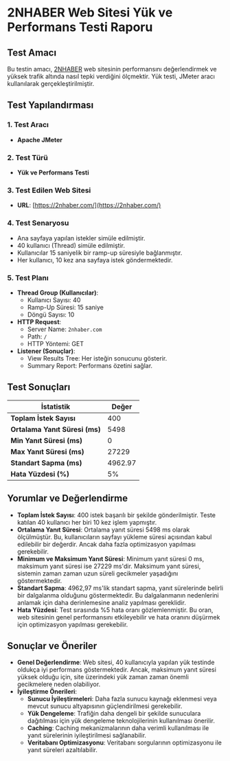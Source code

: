 # 2NHABER Web Sitesi Yük ve Performans Testi Raporu

## Test Amacı
Bu testin amacı, [2NHABER](https://2nhaber.com/) web sitesinin performansını değerlendirmek ve yüksek trafik altında nasıl tepki verdiğini ölçmektir. Yük testi, JMeter aracı kullanılarak gerçekleştirilmiştir.

## Test Yapılandırması

### 1. Test Aracı
- **Apache JMeter**

### 2. Test Türü
- **Yük ve Performans Testi**

### 3. Test Edilen Web Sitesi
- **URL**: [https://2nhaber.com/](https://2nhaber.com/)

### 4. Test Senaryosu
- Ana sayfaya yapılan istekler simüle edilmiştir.
- 40 kullanıcı (Thread) simüle edilmiştir.
- Kullanıcılar 15 saniyelik bir ramp-up süresiyle bağlanmıştır.
- Her kullanıcı, 10 kez ana sayfaya istek göndermektedir.

### 5. Test Planı
- **Thread Group (Kullanıcılar)**:
    - Kullanıcı Sayısı: 40
    - Ramp-Up Süresi: 15 saniye
    - Döngü Sayısı: 10
- **HTTP Request**:
    - Server Name: `2nhaber.com`
    - Path: `/`
    - HTTP Yöntemi: GET
- **Listener (Sonuçlar)**:
    - View Results Tree: Her isteğin sonucunu gösterir.
    - Summary Report: Performans özetini sağlar.

## Test Sonuçları

| İstatistik               | Değer        |
|--------------------------|--------------|
| **Toplam İstek Sayısı**  | 400          |
| **Ortalama Yanıt Süresi (ms)** | 5498     |
| **Min Yanıt Süresi (ms)** | 0            |
| **Max Yanıt Süresi (ms)** | 27229        |
| **Standart Sapma (ms)**   | 4962.97      |
| **Hata Yüzdesi (%)**      | 5%           |

## Yorumlar ve Değerlendirme

- **Toplam İstek Sayısı**: 400 istek başarılı bir şekilde gönderilmiştir. Teste katılan 40 kullanıcı her biri 10 kez işlem yapmıştır.
- **Ortalama Yanıt Süresi**: Ortalama yanıt süresi 5498 ms olarak ölçülmüştür. Bu, kullanıcıların sayfayı yükleme süresi açısından kabul edilebilir bir değerdir. Ancak daha fazla optimizasyon yapılması gerekebilir.
- **Minimum ve Maksimum Yanıt Süresi**: Minimum yanıt süresi 0 ms, maksimum yanıt süresi ise 27229 ms'dir. Maksimum yanıt süresi, sistemin zaman zaman uzun süreli gecikmeler yaşadığını göstermektedir.
- **Standart Sapma**: 4962,97 ms'lik standart sapma, yanıt sürelerinde belirli bir dalgalanma olduğunu göstermektedir. Bu dalgalanmanın nedenlerini anlamak için daha derinlemesine analiz yapılması gereklidir.
- **Hata Yüzdesi**: Test sırasında %5 hata oranı gözlemlenmiştir. Bu oran, web sitesinin genel performansını etkileyebilir ve hata oranını düşürmek için optimizasyon yapılması gerekebilir.

## Sonuçlar ve Öneriler

- **Genel Değerlendirme**: Web sitesi, 40 kullanıcıyla yapılan yük testinde oldukça iyi performans göstermektedir. Ancak, maksimum yanıt süresi yüksek olduğu için, site üzerindeki yük zaman zaman önemli gecikmelere neden olabiliyor.
- **İyileştirme Önerileri**:
    - **Sunucu İyileştirmeleri**: Daha fazla sunucu kaynağı eklenmesi veya mevcut sunucu altyapısının güçlendirilmesi gerekebilir.
    - **Yük Dengeleme**: Trafiğin daha dengeli bir şekilde sunuculara dağıtılması için yük dengeleme teknolojilerinin kullanılması önerilir.
    - **Caching**: Caching mekanizmalarının daha verimli kullanılması ile yanıt sürelerinin iyileştirilmesi sağlanabilir.
    - **Veritabanı Optimizasyonu**: Veritabanı sorgularının optimizasyonu ile yanıt süreleri azaltılabilir.



